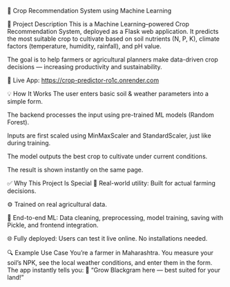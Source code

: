 🌾 Crop Recommendation System using Machine Learning

📌 Project Description
This is a Machine Learning–powered Crop Recommendation System, deployed as a Flask web application.
It predicts the most suitable crop to cultivate based on soil nutrients (N, P, K), climate factors (temperature, humidity, rainfall), and pH value.

The goal is to help farmers or agricultural planners make data-driven crop decisions — increasing productivity and sustainability.

🔗 Live App: https://crop-predictor-ro1c.onrender.com

💡 How It Works
The user enters basic soil & weather parameters into a simple form.

The backend processes the input using pre-trained ML models (Random Forest).

Inputs are first scaled using MinMaxScaler and StandardScaler, just like during training.

The model outputs the best crop to cultivate under current conditions.

The result is shown instantly on the same page.

✅ Why This Project Is Special
🌿 Real-world utility: Built for actual farming decisions.

⚙️ Trained on real agricultural data.

🧠 End-to-end ML: Data cleaning, preprocessing, model training, saving with Pickle, and frontend integration.

🌐 Fully deployed: Users can test it live online. No installations needed.

🔍 Example Use Case
You’re a farmer in Maharashtra. You measure your soil’s NPK, see the local weather conditions, and enter them in the form.
The app instantly tells you:
🥬 “Grow Blackgram here — best suited for your land!”
